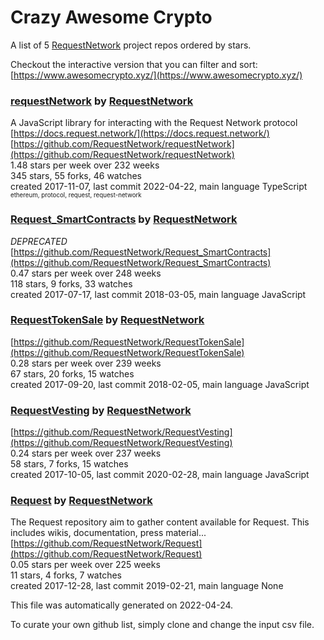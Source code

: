 # Crazy Awesome Crypto
A list of 5 [RequestNetwork](https://github.com/RequestNetwork) project repos ordered by stars.  

Checkout the interactive version that you can filter and sort: 
[https://www.awesomecrypto.xyz/](https://www.awesomecrypto.xyz/)  


### [requestNetwork](https://github.com/RequestNetwork/requestNetwork) by [RequestNetwork](https://github.com/RequestNetwork)  
A JavaScript library for interacting with the Request Network protocol  
[https://docs.request.network/](https://docs.request.network/)  
[https://github.com/RequestNetwork/requestNetwork](https://github.com/RequestNetwork/requestNetwork)  
1.48 stars per week over 232 weeks  
345 stars, 55 forks, 46 watches  
created 2017-11-07, last commit 2022-04-22, main language TypeScript  
<sub><sup>ethereum, protocol, request, request-network</sup></sub>


### [Request_SmartContracts](https://github.com/RequestNetwork/Request_SmartContracts) by [RequestNetwork](https://github.com/RequestNetwork)  
*DEPRECATED*   
[https://github.com/RequestNetwork/Request_SmartContracts](https://github.com/RequestNetwork/Request_SmartContracts)  
0.47 stars per week over 248 weeks  
118 stars, 9 forks, 33 watches  
created 2017-07-17, last commit 2018-03-05, main language JavaScript  


### [RequestTokenSale](https://github.com/RequestNetwork/RequestTokenSale) by [RequestNetwork](https://github.com/RequestNetwork)  
  
[https://github.com/RequestNetwork/RequestTokenSale](https://github.com/RequestNetwork/RequestTokenSale)  
0.28 stars per week over 239 weeks  
67 stars, 20 forks, 15 watches  
created 2017-09-20, last commit 2018-02-05, main language JavaScript  


### [RequestVesting](https://github.com/RequestNetwork/RequestVesting) by [RequestNetwork](https://github.com/RequestNetwork)  
  
[https://github.com/RequestNetwork/RequestVesting](https://github.com/RequestNetwork/RequestVesting)  
0.24 stars per week over 237 weeks  
58 stars, 7 forks, 15 watches  
created 2017-10-05, last commit 2020-02-28, main language JavaScript  


### [Request](https://github.com/RequestNetwork/Request) by [RequestNetwork](https://github.com/RequestNetwork)  
The Request repository aim to gather content available for Request. This includes wikis, documentation, press material...  
[https://github.com/RequestNetwork/Request](https://github.com/RequestNetwork/Request)  
0.05 stars per week over 225 weeks  
11 stars, 4 forks, 7 watches  
created 2017-12-28, last commit 2019-02-21, main language None  


This file was automatically generated on 2022-04-24.  

To curate your own github list, simply clone and change the input csv file.  